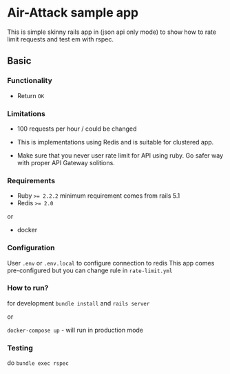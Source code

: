 # Air-Attack sample app

This is simple skinny rails app in (json api only mode) to show how to rate limit requests and test em with rspec.

## Basic

### Functionality

* Return `OK`

### Limitations

* 100 requests per hour / could be changed

* This is implementations using Redis and is suitable for clustered app.
* Make sure that you never user rate limit for API using ruby. Go safer way with proper API Gateway solitions.


### Requirements

* Ruby `>= 2.2.2` minimum requirement comes from rails 5.1
* Redis `>= 2.0`

or

* docker

### Configuration

User `.env` or `.env.local` to configure connection to redis
This app comes pre-configured but you can change rule in `rate-limit.yml`

### How to run?

for development `bundle install` and `rails server`

or

`docker-compose up` - will run in production mode

### Testing

do `bundle exec rspec`
